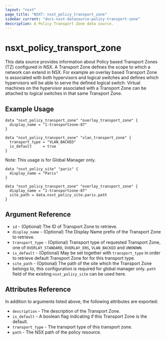 ```yaml
---
layout: "nsxt"
page_title: "NSXT: nsxt_policy_transport_zone"
sidebar_current: "docs-nsxt-datasource-policy-transport-zone"
description: A Policy Transport Zone data source.
---
```


# nsxt_policy_transport_zone

This data source provides information about Policy based Transport Zones (TZ) configured in NSX. A Transport Zone defines the scope to which a network can extend in NSX. For example an overlay based Transport Zone is associated with both hypervisors and logical switches and defines which hypervisors will be able to serve the defined logical switch. Virtual machines on the hypervisor associated with a Transport Zone can be attached to logical switches in that same Transport Zone.

## Example Usage

```hcl
data "nsxt_policy_transport_zone" "overlay_transport_zone" {
  display_name = "1-transportzone-87"
}
```

```hcl
data "nsxt_policy_transport_zone" "vlan_transport_zone" {
  transport_type = "VLAN_BACKED"
  is_default     = true
}
```

Note: This usage is for Global Manager only.
```hcl
data "nsxt_policy_site" "paris" {
  display_name = "Paris"
}

data "nsxt_policy_transport_zone" "overlay_transport_zone" {
  display_name = "1-transportzone-87"
  site_path = data.nsxt_policy_site.paris.path
}
```

## Argument Reference

* `id` - (Optional) The ID of Transport Zone to retrieve.
* `display_name` - (Optional) The Display Name prefix of the Transport Zone to retrieve.
* `transport_type` - (Optional) Transport type of requested Transport Zone, one of `OVERLAY_STANDARD`, `OVERLAY_ENS`, `VLAN_BACKED` and `UNKNOWN`.
* `is_default` - (Optional) May be set together with `transport_type` in order to retrieve default Transport Zone for for this transport type.
* `site_path` - (Optional) The path of the site which the Transport Zone belongs to, this configuration is required for global manager only. `path` field of the existing `nsxt_policy_site` can be used here.

## Attributes Reference

In addition to arguments listed above, the following attributes are exported:

* `description` - The description of the Transport Zone.
* `is_default` - A boolean flag indicating if this Transport Zone is the default.
* `transport_type` - The transport type of this transport zone.
* `path` - The NSX path of the policy resource.
